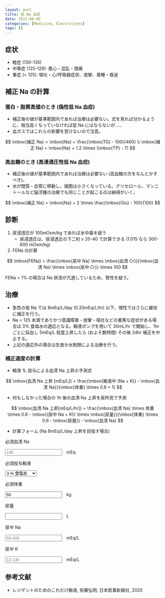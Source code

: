 ```yaml
---
layout: post
title: 低 Na 血症
date: 2021-08-09
categories: [Medicine, Electrolytes]
tags: []
---
```


## 症状
- 軽症 (130-135)
- 中等症 (125-129): 悪心・混乱・頭痛
- 重症 (< 125): 嘔吐・心/呼吸器症状、痙攣、昏睡・昏迷

## 補正 Na の計算
### 蛋白・脂質高値のとき (偽性低 Na 血症)
- 補正後の値が基準範囲内であれば治療は必要ない。式を見れば分かるように、相当高くなっていなければ低 Na にはならないが……
- 血ガスではこれらの影響を受けないので注意。

$$
\mbox{補正 Na} = \mbox{Na} + \frac{\mbox{TG} - 100}{460} \\
\mbox{補正 Na} = \mbox{Na} + 1.2 \times (\mbox{TP} - 7)
$$

### 高血糖のとき (高浸透圧性低 Na 血症)
- 補正後の値が基準範囲内であれば治療は必要ない (高血糖の方をなんとかすべき)。
- 水が間質・血管に移動し、細胞は小さくなっている。グリセロール、マンニトールなど脳浮腫の治療でも同じことが起こるのは納得がいく。

$$
\mbox{補正 Na} = \mbox{Na} + 2 \times \frac{\mbox{Glu} - 100}{100}
$$

## 診断
1. 尿浸透圧が 100mOsm/kg であれば水中毒を疑う
   - 尿浸透圧は、尿浸透圧の下二桁 x 20-40 で計算できる (1.015 なら 300-600 mOsm/kg)
2. FENa の計算

$$
\mbox{FENa} = \frac{\mbox{尿中 Na} \times \mbox{血清 Cr}}{\mbox{血清 Na} \times \mbox{尿中 Cr}} \times 100
$$

FENa > 1% の場合は Na 排泄が亢進しているため、腎性を疑う。

## 治療
- 急性の低 Na では 8mEq/L/day (0.33mEq/L/hr) 以下、慢性ではさらに緩徐に補正を行う。
- Na < 125 未満でありかつ意識障害・痙攣・嘔吐などの重篤な症状がある場合は 3% 食塩水の適応となる。輸液ポンプを用いて 30mL/hr で開始し、1hr ごとに採血し 5mEq/L 程度上昇したら (およそ数時間) その後 24hr 補正を中止する。
- 上記の適応外の場合は生食か水制限による治療を行う。

### 補正速度の計算
- 輸液 1L 投与による血清 Na 上昇の予測式

$$
\mbox{血清 Na 上昇 [mEq/L]} = \frac{\mbox{輸液中 (Na + K)} - \mbox{血清 Na}}{\mbox{体重} \times 0.6 + 1}
$$

- 何もしなかった場合の 1h 後の血清 Na 上昇を尿所見で予測

$$
\mbox{血清 Na 上昇[mEq/L/hr]} = \frac{\mbox{血清 Na} \times 体重 \times 0.6 - \mbox{(尿中 Na + K)} \times \mbox{尿量}}{\mbox{体重} \times 0.6 - \mbox{尿量}} - \mbox{血清 Na}
$$

- 計算フォーム (Na 8mEq/L/day 上昇を目指す場合)

<div class="Form">
<div class="Form-Item">
<p class="Form-Item-Label"><span class="Form-Item-Label-Required">必須</span>血清 Na</p>
<input type="number" class="Form-Item-Input" id="Na" placeholder="140" onKeyUp="update()">　mEq
</div>

<div class="Form-Item">
<p class="Form-Item-Label"><span class="Form-Item-Label-Required">必須</span>投与輸液</p>
<select id="hydration" class="Form-Item-Input" oninput="update()">
<option value="3percent">3 % 食塩水</option>
<option value="saline">生理食塩水</option>
<option value="ringer">乳酸リンゲル</option>
</select>
</div>

<div class="Form-Item">
<p class="Form-Item-Label">
<span class="Form-Item-Label-Required">必須</span>体重
</p>
<input type="number" class="Form-Item-Input" id="weight" value="50" onKeyUp="update()">　kg
</div>

<div class="Form-Item">
<p class="Form-Item-Label">
尿量
</p>
<input type="number" class="Form-Item-Input" id="out" value="" onKeyUp="update()">　L
</div>

<div class="Form-Item">
<p class="Form-Item-Label">
尿中 Na
</p>
<input type="number" class="Form-Item-Input" id="outNa" value="" placeholder="50-300" onKeyUp="update()">　mEq/L
</div>

<div class="Form-Item">
<p class="Form-Item-Label">
尿中 K
</p>
<input type="number" class="Form-Item-Input" id="outK" value="" placeholder="12-130" onKeyUp="update()">　mEq/L
</div>

<p id="result"></p>
</div>

## 参考文献
- レジデントのためのこれだけ輸液, 佐藤弘明, 日本医事新報社, 2020

<script>
  function update() {
    var weight = Number(document.getElementById("weight").value);
    var na = Number(document.getElementById("Na").value);
    var hydration = document.getElementById("hydration").value;
    var out = Number(document.getElementById("out").value);
    var outNa = Number(document.getElementById("outNa").value);
    var outK = Number(document.getElementById("outK").value);
    var result = '<b>計算結果</b>';
    if (na === 0 || weight === 0) {
      result += ": 未入力の項目があります";
    } else {
      var inNa, inK;
      if (hydration === "3percent") {
        inNa = 510;
        inK = 0;
      } else if (hydration === "saline") {
        inNa = 154;
        inK = 0;
      } else {
        inNa = 131;
        inK = 4;
      }
      var fluid_volume = weight * 0.6;
      var up_by_hydration = ((inNa + inK) - na) / (fluid_volume + 1);
      var up_by_out_1_hour = 0;
      if (out * outNa * outK !== 0) {
         up_by_out_1_hour = (na * fluid_volume - (outNa + outK) * out) / (fluid_volume - out) - na;
      }
      var speed = (0.33 - up_by_out_1_hour) / up_by_hydration * 1000;
      var a = Math.round(up_by_hydration);
      var b = (up_by_out_1_hour !== 0) ? Math.round(up_by_out_1_hour * 100) / 100 + 'mL/hr': '未計算';
      var c = Math.round(speed);
      result +=  `<ul><li>輸液 1L による Na 上昇: ${a} mL/hr</li>
      <li>尿排泄による 1h 上昇分: ${b}</li>
      <li><b>投与スピード: ${c} mL/hr</b></li></ul>
      `;
    }
    document.getElementById("result").innerHTML = result;
  }
</script>

<link rel="stylesheet" type="text/css" href="../../assets/css/form.css" media="screen">

